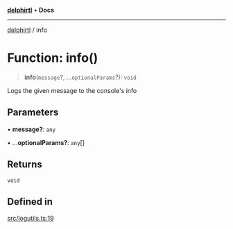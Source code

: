 [**delphirtl**](../README.md) • **Docs**

***

[delphirtl](../globals.md) / info

# Function: info()

> **info**(`message`?, ...`optionalParams`?): `void`

Logs the given message to the console's info

## Parameters

• **message?**: `any`

• ...**optionalParams?**: `any`[]

## Returns

`void`

## Defined in

[src/logutils.ts:19](https://github.com/chuacw/delphirtl/blob/b2d86277a5251f0037cf01044224c3e29dc4c6be/src/logutils.ts#L19)
